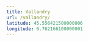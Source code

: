 ```yaml
---
title: Vallandry
url: /vallandry/
latitude: 45.556421500000006
longitude: 6.762166100000001
---
```

